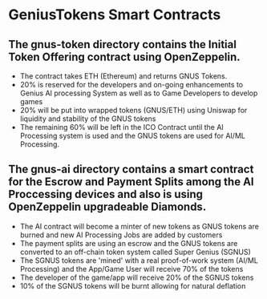 # GeniusTokens Smart Contracts 

## The gnus-token directory contains the Initial Token Offering contract using OpenZeppelin.
* The contract takes ETH (Ethereum) and returns GNUS Tokens.
* 20% is reserved for the developers and on-going enhancements to Genius AI processing System as well as to Game Developers to develop games 
* 20% will be put into wrapped tokens (GNUS/ETH) using Uniswap for liquidity and stability of the GNUS tokens
* The remaining 60% will be left in the ICO Contract until the AI Processing system is used and the GNUS tokens are used for AI/ML Processing.

## The gnus-ai directory contains a smart contract for the Escrow and Payment Splits among the AI Proccessing devices and also is using OpenZeppelin upgradeable Diamonds.
* The AI contract will become a minter of new tokens as GNUS tokens are burned and new AI Processing Jobs are added by customers
* The payment splits are using an escrow and the GNUS tokens are converted to an off-chain token system called Super Genius (SGNUS)
* The SGNUS tokens are 'mined' with a real proof-of-work system (AI/ML Processing) and the App/Game User will receive 70% of the tokens
* The developer of the game/app will receive 20% of the SGNUS tokens
* 10% of the SGNUS tokens will be burnt allowing for natural deflation
